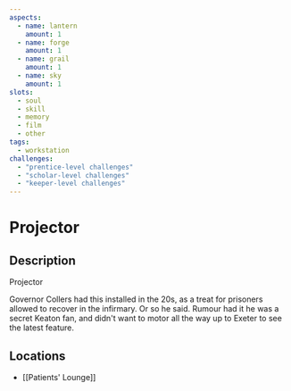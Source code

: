 ```yaml
---
aspects: 
  - name: lantern
    amount: 1
  - name: forge
    amount: 1
  - name: grail
    amount: 1
  - name: sky
    amount: 1
slots:
  - soul
  - skill
  - memory
  - film
  - other
tags:
  - workstation
challenges:
  - "prentice-level challenges"
  - "scholar-level challenges"
  - "keeper-level challenges"
---
```


# Projector

## Description
Projector

Governor Collers had this installed in the 20s, as a treat for prisoners allowed to recover in the infirmary. Or so he said. Rumour had it he was a secret Keaton fan, and didn't want to motor all the way up to Exeter to see the latest feature.

## Locations
- [[Patients' Lounge]]